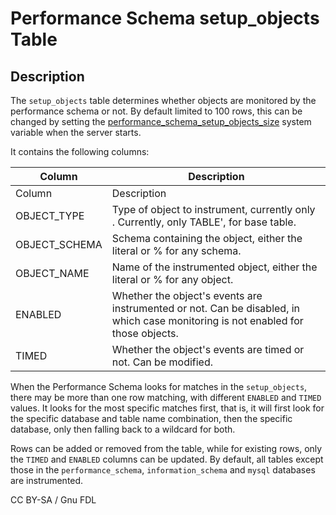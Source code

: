 
# Performance Schema setup_objects Table

## Description


The `setup_objects` table determines whether objects are monitored by the performance schema or not. By default limited to 100 rows, this can be changed by setting the [performance_schema_setup_objects_size](../performance-schema-system-variables.md#performance_schema_setup_objects_size) system variable when the server starts.


It contains the following columns:



| Column | Description |
| --- | --- |
| Column | Description |
| OBJECT_TYPE | Type of object to instrument, currently only . Currently, only TABLE', for base table. |
| OBJECT_SCHEMA | Schema containing the object, either the literal or % for any schema. |
| OBJECT_NAME | Name of the instrumented object, either the literal or % for any object. |
| ENABLED | Whether the object's events are instrumented or not. Can be disabled, in which case monitoring is not enabled for those objects. |
| TIMED | Whether the object's events are timed or not. Can be modified. |



When the Performance Schema looks for matches in the `setup_objects`, there may be more than one row matching, with different `ENABLED` and `TIMED` values. It looks for the most specific matches first, that is, it will first look for the specific database and table name combination, then the specific database, only then falling back to a wildcard for both.


Rows can be added or removed from the table, while for existing rows, only the `TIMED` and `ENABLED` columns can be updated. By default, all tables except those in the `performance_schema`, `information_schema` and `mysql` databases are instrumented.


CC BY-SA / Gnu FDL

